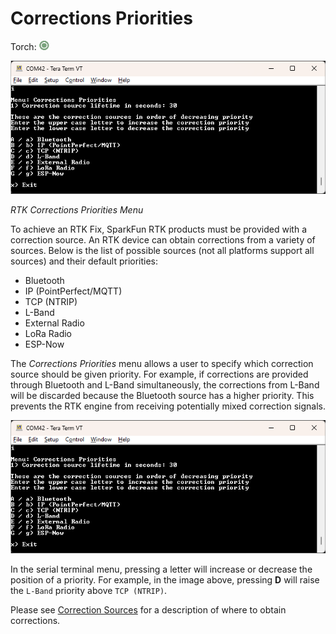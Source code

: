# Corrections Priorities

Torch: ![Feature Supported](img/Icons/GreenDot.png)

![RTK Corrections Priorities Menu](<img/Terminal/SparkFun RTK Everywhere - Corrections Priorities Menu.png>)

*RTK Corrections Priorities Menu*

To achieve an RTK Fix, SparkFun RTK products must be provided with a correction source. An RTK device can obtain corrections from a variety of sources. Below is the list of possible sources (not all platforms support all sources) and their default priorities:

* Bluetooth
* IP (PointPerfect/MQTT)
* TCP (NTRIP)
* L-Band
* External Radio
* LoRa Radio
* ESP-Now

The *Corrections Priorities* menu allows a user to specify which correction source should be given priority. For example, if corrections are provided through Bluetooth and L-Band simultaneously, the corrections from L-Band will be discarded because the Bluetooth source has a higher priority. This prevents the RTK engine from receiving potentially mixed correction signals.

![RTK Corrections Priorities Menu](<img/Terminal/SparkFun RTK Everywhere - Corrections Priorities Menu.png>)

In the serial terminal menu, pressing a letter will increase or decrease the position of a priority. For example, in the image above, pressing **D** will raise the `L-Band` priority above `TCP (NTRIP)`.

Please see [Correction Sources](correction_sources.md) for a description of where to obtain corrections.